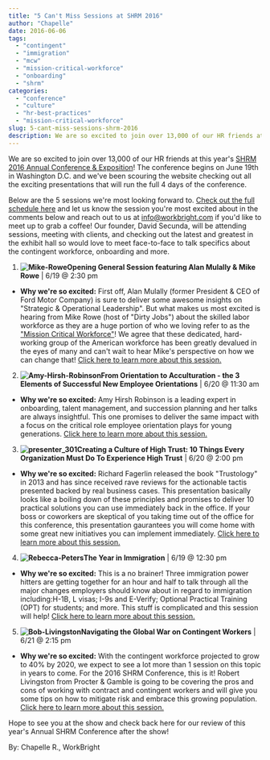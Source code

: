 ```yaml
---
title: "5 Can't Miss Sessions at SHRM 2016"
author: "Chapelle"
date: 2016-06-06
tags:
  - "contingent"
  - "immigration"
  - "mcw"
  - "mission-critical-workforce"
  - "onboarding"
  - "shrm"
categories:
  - "conference"
  - "culture"
  - "hr-best-practices"
  - "mission-critical-workforce"
slug: 5-cant-miss-sessions-shrm-2016
description: We are so excited to join over 13,000 of our HR friends at this year's SHRM 2016 Annual Conference! Here are 5 sessions you can't miss at this year's show.
---
```

We are so excited to join over 13,000 of our HR friends at this year's [SHRM 2016 Annual Conference & Exposition](https://annual.shrm.org/)! The conference begins on June 19th in Washington D.C. and we've been scouring the website checking out all the exciting presentations that will run the full 4 days of the conference.  
  
Below are the 5 sessions we're most looking forward to. [Check out the full schedule here](https://annual.shrm.org/program) and let us know the session you're most excited about in the comments below and reach out to us at [info@workbright.com](mailto:info@workbright.com) if you'd like to meet up to grab a coffee! Our founder, David Secunda, will be attending sessions, meeting with clients, and checking out the latest and greatest in the exhibit hall so would love to meet face-to-face to talk specifics about the contingent workforce, onboarding and more.


1. **![Mike-Rowe](/images/blog/5-cant-miss-sessions-shrm-2016/Mike-Rowe.gif)Opening General Session featuring Alan Mulally & Mike Rowe** | 6/19 @ 2:30 pm
  - **Why we're so excited:** First off, Alan Mulally (former President & CEO of Ford Motor Company) is sure to deliver some awesome insights on "Strategic & Operational Leadership". But what makes us most excited is hearing from Mike Rowe (host of "Dirty Jobs") about the skilled labor workforce as they are a huge portion of who we loving refer to as the ["Mission Critical Workforce"](https://workbright.com/mcw-member-of-the-month-peter-holter/)! We agree that these dedicated, hard-working group of the American workforce has been greatly devalued in the eyes of many and can't wait to hear Mike's perspective on how we can change that! [Click here to learn more about this session.](https://annual.shrm.org/sessionplanner/session/18932)

2. **![Amy-Hirsh-Robinson](/images/blog/5-cant-miss-sessions-shrm-2016/Amy-Hirsh-Robinson.jpg)From Orientation to Acculturation - the 3 Elements of Successful New Employee Orientations** | 6/20 @ 11:30 am
  - **Why we're so excited:** Amy Hirsh Robinson is a leading expert in onboarding, talent management, and succession planning and her talks are always insightful. This one promises to deliver the same impact with a focus on the critical role employee orientation plays for young generations. [Click here to learn more about this session.](https://annual.shrm.org/sessionplanner/session/18863)

3. **![presenter_301](/images/blog/5-cant-miss-sessions-shrm-2016/presenter_301.jpg)Creating a Culture of High Trust: 10 Things Every Organization Must Do To Experience High Trust** | 6/20 @ 2:00 pm
  - **Why we're so excited:** Richard Fagerlin released the book "Trustology" in 2013 and has since received rave reviews for the actionable tactis presented backed by real business cases. This presentation basically looks like a boiling down of these principles and promises to deliver 10 practical solutions you can use immediately back in the office. If your boss or coworkers are skeptical of you taking time out of the office for this conference, this presentation gaurantees you will come home with some great new initiatives you can implement immediately. [Click here to learn more about this session.](http://www.annual.shrm.org/sessionplanner/session/18664)

4. **![Rebecca-Peters](/images/blog/5-cant-miss-sessions-shrm-2016/Rebecca-Peters.gif)The Year in Immigration** | 6/19 @ 12:30 pm
  - **Why we're so excited:** This is a no brainer! Three immigration power hitters are getting together for an hour and half to talk through all the major changes employers should know about in regard to immigration including:H-1B, L visas; I-9s and E-Verify; Optional Practical Training (OPT) for students; and more. This stuff is complicated and this session will help! [Click here to learn more about this session.](https://annual.shrm.org/sessionplanner/session/18837)

5. **![Bob-Livingston](/images/blog/5-cant-miss-sessions-shrm-2016/Bob-Livingston.gif)Navigating the Global War on Contingent Workers** | 6/21 @ 2:15 pm
  - **Why we're so excited:** With the contingent workforce projected to grow to 40% by 2020, we expect to see a lot more than 1 session on this topic in years to come. For the 2016 SHRM Conference, this is it! Robert Livingston from Procter & Gamble is going to be covering the pros and cons of working with contract and contingent workers and will give you some tips on how to mitigate risk and embrace this growing population. [Click here to learn more about this session.](https://annual.shrm.org/sessionplanner/session/18695)


  
  
Hope to see you at the show and check back here for our review of this year's Annual SHRM Conference after the show!  
  
By: Chapelle R., WorkBright  
  
  
  


  
  


  
  



